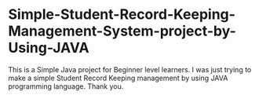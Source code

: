 # Simple-Student-Record-Keeping-Management-System-project-by-Using-JAVA
This is a Simple Java project for Beginner level learners. I was just trying to make a simple Student Record Keeping management by using JAVA programming language. Thank you.
